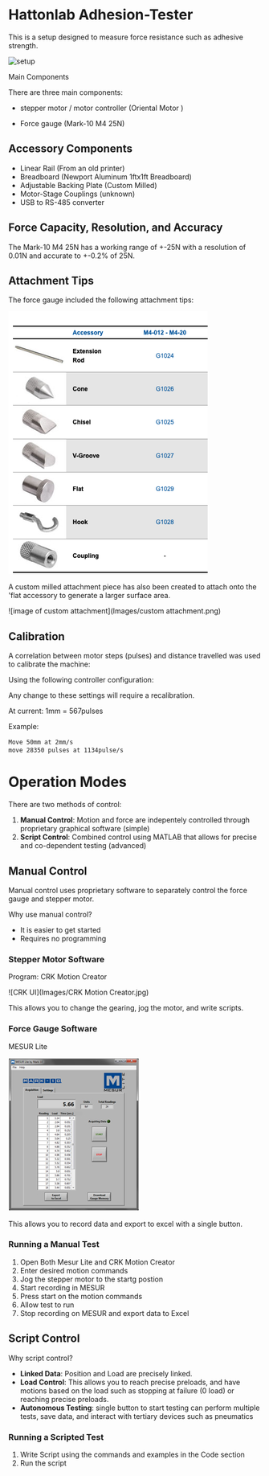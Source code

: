 # Hattonlab Adhesion-Tester
This is a setup designed to measure force resistance such as adhesive strength.

![setup](Images/Setup.png)

Main Components

There are three main components: 

- stepper motor / motor controller (Oriental Motor )

- Force gauge (Mark-10 M4 25N)

## Accessory Components

- Linear Rail (From an old printer)
- Breadboard (Newport Aluminum 1ftx1ft Breadboard)
- Adjustable Backing Plate (Custom Milled)
- Motor-Stage Couplings (unknown)
- USB to RS-485 converter

## Force Capacity, Resolution, and Accuracy

The Mark-10 M4 25N has a working range of +-25N with a resolution of  0.01N and accurate to +-0.2% of 25N.

## Attachment Tips

The force gauge included the following attachment tips:

![image of included attachments](Images/Attachments.png)

A custom milled attachment piece has also been created to attach onto the 'flat accessory to generate a larger surface area.

![image of custom attachment](Images/custom attachment.png)

## Calibration

A correlation between motor steps (pulses) and distance travelled was used to calibrate the machine:

Using the following controller configuration:

Any change to these settings will require a recalibration. 

At current: 1mm = 567pulses

Example: 

```
Move 50mm at 2mm/s
move 28350 pulses at 1134pulse/s
```

# Operation Modes

There are two methods of control:

1. **Manual Control**: Motion and force are indepentely controlled through proprietary graphical software (simple)
2. **Script Control**: Combined control using MATLAB that allows for precise and co-dependent testing (advanced)

## Manual Control
Manual control uses proprietary software to separately control the force gauge and stepper motor. 

Why use manual control?
- It is easier to get started
- Requires no programming

### Stepper Motor Software

Program: CRK Motion Creator 

[CRK MOTION CREATOR DOWNLOAD]: https://www.orientalmotor.com/downloads/software.html#	"CRK MOTION CREATOR"

![CRK UI](Images/CRK Motion Creator.jpg)

This allows you to change the gearing, jog the motor, and write scripts.

### Force Gauge Software

MESUR Lite

[MESUR LITE DOWNLOAD]: https://www.mark-10.com/instruments/software/mesurlite.html
![MESUR UI](Images/MESUR-Lite.jpg)

This allows you to record data and export to excel with a single button.

### Running a Manual Test

1. Open Both Mesur Lite and CRK Motion Creator
2. Enter desired motion commands
3. Jog the stepper motor to the startg postion
4. Start recording in MESUR
5. Press start on the motion commands
6. Allow test to run
7. Stop recording on MESUR and export data to Excel

## Script Control

Why script control?

- **Linked Data**: Position and Load are precisely linked.
- **Load Control**: This allows you to reach precise preloads, and have motions based on the load such as stopping at failure (0 load) or reaching precise preloads.
- **Autonomous Testing**: single button to start testing can perform multiple tests, save data, and interact with tertiary devices such as pneumatics

### Running a Scripted Test

1. Write Script using the commands and examples in the Code section
2. Run the script
